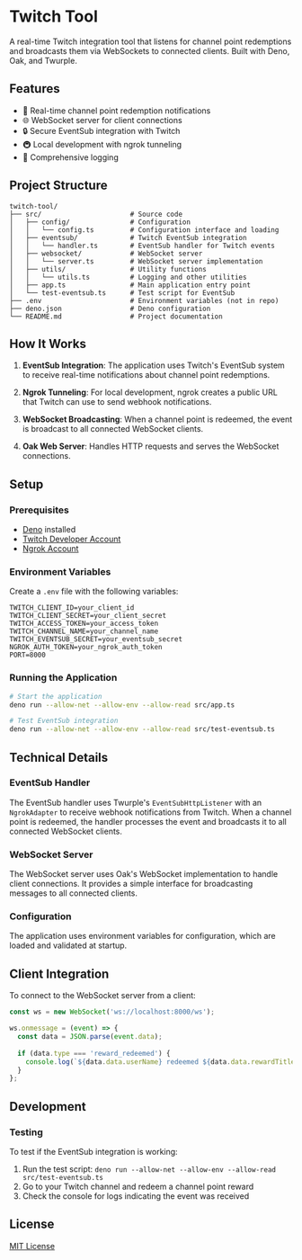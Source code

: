 # Twitch Tool

A real-time Twitch integration tool that listens for channel point redemptions and broadcasts them via WebSockets to connected clients. Built with Deno, Oak, and Twurple.

## Features

- 🔄 Real-time channel point redemption notifications
- 🌐 WebSocket server for client connections
- 🔒 Secure EventSub integration with Twitch
- 🚇 Local development with ngrok tunneling
- 📝 Comprehensive logging

## Project Structure

```
twitch-tool/
├── src/                      # Source code
│   ├── config/               # Configuration
│   │   └── config.ts         # Configuration interface and loading
│   ├── eventsub/             # Twitch EventSub integration
│   │   └── handler.ts        # EventSub handler for Twitch events
│   ├── websocket/            # WebSocket server
│   │   └── server.ts         # WebSocket server implementation
│   ├── utils/                # Utility functions
│   │   └── utils.ts          # Logging and other utilities
│   ├── app.ts                # Main application entry point
│   └── test-eventsub.ts      # Test script for EventSub
├── .env                      # Environment variables (not in repo)
├── deno.json                 # Deno configuration
└── README.md                 # Project documentation
```

## How It Works

1. **EventSub Integration**: The application uses Twitch's EventSub system to receive real-time notifications about channel point redemptions.

2. **Ngrok Tunneling**: For local development, ngrok creates a public URL that Twitch can use to send webhook notifications.

3. **WebSocket Broadcasting**: When a channel point is redeemed, the event is broadcast to all connected WebSocket clients.

4. **Oak Web Server**: Handles HTTP requests and serves the WebSocket connections.

## Setup

### Prerequisites

- [Deno](https://deno.land/) installed
- [Twitch Developer Account](https://dev.twitch.tv/)
- [Ngrok Account](https://ngrok.com/)

### Environment Variables

Create a `.env` file with the following variables:

```
TWITCH_CLIENT_ID=your_client_id
TWITCH_CLIENT_SECRET=your_client_secret
TWITCH_ACCESS_TOKEN=your_access_token
TWITCH_CHANNEL_NAME=your_channel_name
TWITCH_EVENTSUB_SECRET=your_eventsub_secret
NGROK_AUTH_TOKEN=your_ngrok_auth_token
PORT=8000
```

### Running the Application

```bash
# Start the application
deno run --allow-net --allow-env --allow-read src/app.ts

# Test EventSub integration
deno run --allow-net --allow-env --allow-read src/test-eventsub.ts
```

## Technical Details

### EventSub Handler

The EventSub handler uses Twurple's `EventSubHttpListener` with an `NgrokAdapter` to receive webhook notifications from Twitch. When a channel point is redeemed, the handler processes the event and broadcasts it to all connected WebSocket clients.

### WebSocket Server

The WebSocket server uses Oak's WebSocket implementation to handle client connections. It provides a simple interface for broadcasting messages to all connected clients.

### Configuration

The application uses environment variables for configuration, which are loaded and validated at startup.

## Client Integration

To connect to the WebSocket server from a client:

```javascript
const ws = new WebSocket('ws://localhost:8000/ws');

ws.onmessage = (event) => {
  const data = JSON.parse(event.data);
  
  if (data.type === 'reward_redeemed') {
    console.log(`${data.data.userName} redeemed ${data.data.rewardTitle}`);
  }
};
```

## Development

### Testing

To test if the EventSub integration is working:

1. Run the test script: `deno run --allow-net --allow-env --allow-read src/test-eventsub.ts`
2. Go to your Twitch channel and redeem a channel point reward
3. Check the console for logs indicating the event was received

## License

[MIT License](LICENSE)
